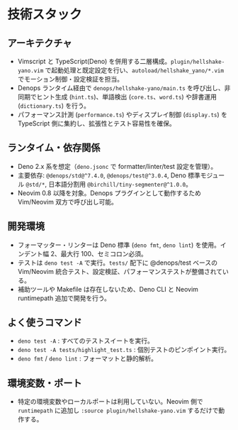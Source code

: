 # 技術スタック

## アーキテクチャ
- Vimscript と TypeScript(Deno) を併用する二層構成。`plugin/hellshake-yano.vim` で起動処理と既定設定を行い、`autoload/hellshake_yano/*.vim` でモーション制御・設定検証を担当。
- Denops ランタイム経由で `denops/hellshake-yano/main.ts` を呼び出し、非同期でヒント生成 (`hint.ts`)、単語検出 (`core.ts`、`word.ts`) や辞書運用 (`dictionary.ts`) を行う。
- パフォーマンス計測 (`performance.ts`) やディスプレイ制御 (`display.ts`) を TypeScript 側に集約し、拡張性とテスト容易性を確保。

## ランタイム・依存関係
- Deno 2.x 系を想定（`deno.jsonc` で formatter/linter/test 設定を管理）。
- 主要依存: `@denops/std@^7.4.0`, `@denops/test@^3.0.4`, Deno 標準モジュール `@std/*`, 日本語分割用 `@birchill/tiny-segmenter@^1.0.0`。
- Neovim 0.8 以降を対象。Denops プラグインとして動作するため Vim/Neovim 双方で呼び出し可能。

## 開発環境
- フォーマッター・リンターは Deno 標準 (`deno fmt`, `deno lint`) を使用。インデント幅 2、最大行 100、セミコロン必須。
- テストは `deno test -A` で実行。`tests/` 配下に @denops/test ベースの Vim/Neovim 統合テスト、設定検証、パフォーマンステストが整備されている。
- 補助ツールや Makefile は存在しないため、Deno CLI と Neovim runtimepath 追加で開発を行う。

## よく使うコマンド
- `deno test -A` : すべてのテストスイートを実行。
- `deno test -A tests/highlight_test.ts` : 個別テストのピンポイント実行。
- `deno fmt` / `deno lint` : フォーマットと静的解析。

## 環境変数・ポート
- 特定の環境変数やローカルポートは利用していない。Neovim 側で `runtimepath` に追加し `:source plugin/hellshake-yano.vim` するだけで動作する。
